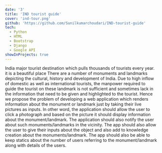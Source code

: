 ```yaml
---
date: '3'
title: 'IND tourist guide'
cover: 'ind-tour.png'
github: 'https://github.com/Sunilkumarchoudari/IND-tourist-guide'
tech:
  - Python
  - HTML
  - Bootstrap
  - Django
  - Google API
showInProjects: true
---
```


India major tourist destination which pulls thousands of tourists every year. it is a beautiful place There are a number of monuments and landmarks depicting the cultural, history and development of India. Due to high inflow of domestic as well as international tourists, the manpower required to guide the tourist on these landmark is not sufficient and sometimes lack in the information that need to be given and highlighted to the tourist. Hence we propose the problem of developing a web application which renders information about the monument or landmark just by taking their live pictures as inputs. In other word, the application should allow the user to click a photograph and based on the picture it should display information about the monument/landmark. The application should also notify the user about such monuments/landmarks in the vicinity. The app should also allow the user to give their inputs about the object and also add to knowledge creation about the monuments/landmark. The app should also be able to keep statics about the number of users referring to the monument/landmark along with details of the users.
